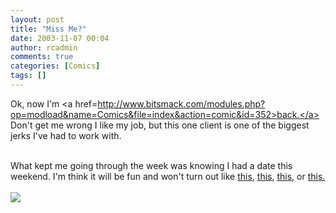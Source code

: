 ```yaml
---
layout: post
title: "Miss Me?"
date: 2003-11-07 00:04
author: rcadmin
comments: true
categories: [Comics]
tags: []
---
```

Ok, now I'm <a href=http://www.bitsmack.com/modules.php?op=modload&name=Comics&file=index&action=comic&id=352>back.</a> Don't get me wrong I like my job, but this one client is one of the biggest jerks I've had to work with.
<br />

<br />
What kept me going through the week was knowing I had a date this weekend. I'm think it will be fun and won't turn out like <a href=http://www.bitsmack.com/modules.php?op=modload&name=Comics&file=index&action=comic&id=16>this</a>, <a href=http://www.bitsmack.com/modules.php?op=modload&name=Comics&file=index&action=comic&id=47>this</a>, <a href=http://www.bitsmack.com/modules.php?op=modload&name=Comics&file=index&action=comic&id=73>this</a>, or <a href=http://www.bitsmack.com/modules.php?op=modload&name=Comics&file=index&action=comic&id=331>this.</a><Br><br><!--more--><img src='/wp/wp-content/comics/20031107.gif' alt'' />
